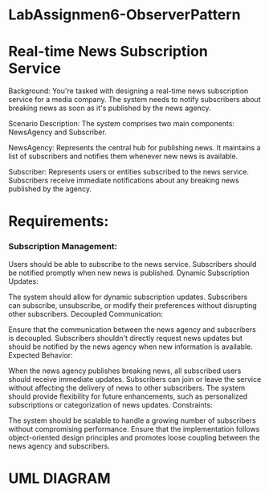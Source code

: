 # LabAssignmen6-ObserverPattern

# Real-time News Subscription Service

 Background: You're tasked with designing a real-time news subscription service for a media company. The system needs to notify subscribers about breaking news as soon as it's published by the news agency.

 Scenario Description: The system comprises two main components: NewsAgency and Subscriber.

 NewsAgency: Represents the central hub for publishing news. It maintains a list of subscribers and notifies them whenever new news is available.

 Subscriber: Represents users or entities subscribed to the news service. Subscribers receive immediate notifications about any breaking news published by the agency.

# Requirements:

### Subscription Management:

Users should be able to subscribe to the news service.
Subscribers should be notified promptly when new news is published.
Dynamic Subscription Updates:

The system should allow for dynamic subscription updates. Subscribers can subscribe, unsubscribe, or modify their preferences without disrupting other subscribers.
Decoupled Communication:

Ensure that the communication between the news agency and subscribers is decoupled. Subscribers shouldn't directly request news updates but should be notified by the news agency when new information is available.
Expected Behavior:

When the news agency publishes breaking news, all subscribed users should receive immediate updates.
Subscribers can join or leave the service without affecting the delivery of news to other subscribers.
The system should provide flexibility for future enhancements, such as personalized subscriptions or categorization of news updates.
Constraints:

The system should be scalable to handle a growing number of subscribers without compromising performance.
Ensure that the implementation follows object-oriented design principles and promotes loose coupling between the news agency and subscribers.

# UML DIAGRAM

